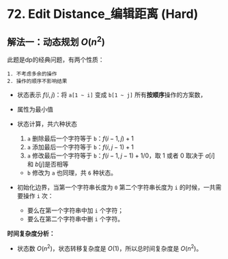 # 72. Edit Distance_编辑距离 (Hard)

## 解法一：动态规划 $O(n^2)$

此题是dp的经典问题，有两个性质：

    1. 不考虑多余的操作
    2. 操作的顺序不影响结果

- 状态表示 $f(i, j)$：将 `a[1 ~ i]` 变成 `b[1 ~ j]` 所有**按顺序**操作的方案数，
- 属性为最小值
- 状态计算，共六种状态

    1. `a` 删除最后一个字符等于 `b`：$f(i-1, j) + 1$
    2. `a` 添加最后一个字符等于 `b`：$f(i, j-1) + 1$
    3. `a` 修改最后一个字符等于 `b`：$f(i-1, j-1) + 1/0$，取 $1$ 或者 $0$ 取决于 $a[i]$ 和 $b[j]$是否相等
  - `b` 修改为 `a` 也同理，共 `6` 种状态。

- 初始化边界，当第一个字符串长度为 `0` 第二个字符串长度为 `i` 的时候，一共需要操作 `i` 次：
  - 要么在第一个字符串中加 `i` 个字符；
  - 要么在第二个字符串中删 `i` 个字符。

**时间复杂度分析：**

- 状态数 $O(n^2)$，状态转移复杂度是 $O(1)$，所以总时间复杂度是 $O(n^2)$。
